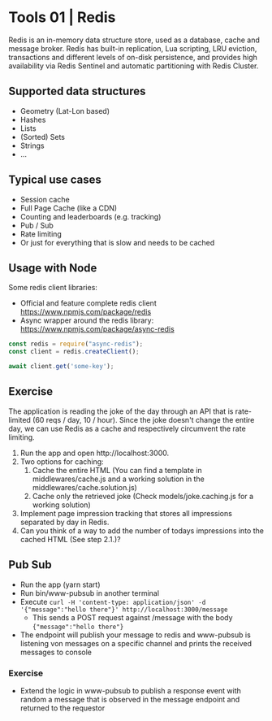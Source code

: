 # Tools 01 | Redis

Redis is an in-memory data structure store, used as a database, cache and message broker.
Redis has built-in replication, Lua scripting, LRU eviction, transactions and different 
levels of on-disk persistence, and provides high availability via Redis Sentinel and 
automatic partitioning with Redis Cluster.

## Supported data structures

- Geometry (Lat-Lon based)
- Hashes
- Lists
- (Sorted) Sets
- Strings
- …

## Typical use cases

- Session cache
- Full Page Cache (like a CDN)
- Counting and leaderboards (e.g. tracking)
- Pub / Sub
- Rate limiting
- Or just for everything that is slow and needs to be cached

## Usage with Node

Some redis client libraries:

- Official and feature complete redis client https://www.npmjs.com/package/redis
- Async wrapper around the redis library: https://www.npmjs.com/package/async-redis


```js
const redis = require("async-redis");
const client = redis.createClient();

await client.get('some-key');
```

## Exercise

The application is reading the joke of the day through an API that is rate-limited (60 reqs / day, 10 / hour). Since the joke doesn't change the entire day, we can use Redis as a cache and respectively circumvent the rate limiting.

1. Run the app and open http://localhost:3000.
2. Two options for caching:
    1. Cache the entire HTML (You can find a template in middlewares/cache.js and a working solution in the middlewares/cache.solution.js)
    2. Cache only the retrieved joke (Check models/joke.caching.js for a working solution)
3. Implement page impression tracking that stores all impressions separated by day in Redis.
4. Can you think of a way to add the number of todays impressions into the cached HTML (See step 2.1.)? 

## Pub Sub

- Run the app (yarn start)
- Run bin/www-pubsub in another terminal
- Execute `curl -H 'content-type: application/json' -d '{"message":"hello there"}' http://localhost:3000/message` 
    - This sends a POST request against /message with the body `{"message":"hello there"}`
- The endpoint will publish your message to redis and www-pubsub is listening von messages on a specific channel and prints the received messages to console

### Exercise

- Extend the logic in www-pubsub to publish a response event with random a message that is observed in the message endpoint and returned to the requestor


